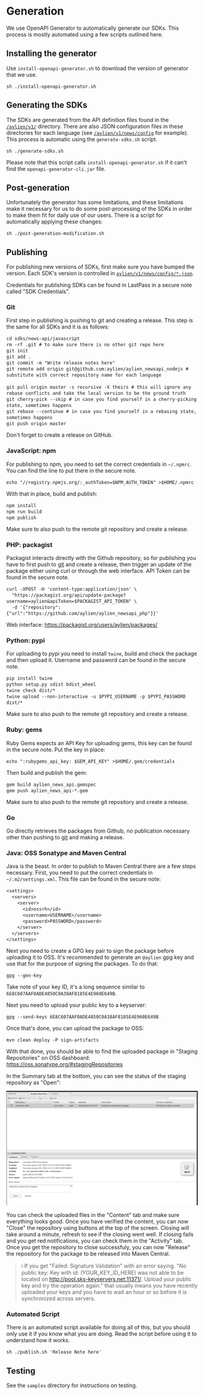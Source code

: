 # Generation

We use OpenAPI Generator to automatically generate our SDKs. This process is mostly automated using a few scripts outlined here.

## Installing the generator

Use `install-openapi-generator.sh` to download the version of generator that we use.

```
sh ./install-openapi-generator.sh
```

## Generating the SDKs

The SDKs are generated from the API definition files found in the [`/aylien/v1/`](/aylien/v1) directory. There are also JSON configuration files in these directories for each language (see [`/aylien/v1/news/config`](/aylien/v1/news/config) for example). This process is automatic using the `generate-sdks.sh` script.

```
sh ./generate-sdks.sh
```

Please note that this script calls `install-openapi-generator.sh` if it can't find the `openapi-generator-cli.jar` file.

## Post-generation

Unfortunately the generator has some limitations, and these limitations make it necessary for us to do some post-processing of the SDKs in order to make them fit for daily use of our users. There is a script for automatically applying these changes:

```
sh ./post-generation-modification.sh
```

## Publishing

For publishing new versions of SDKs, first make sure you have bumped the version. Each SDK's version is controlled in [`aylien/v1/news/config/*.json`](../aylien/v1/news/config).

Credentials for publishing SDKs can be found in LastPass in a secure note called "SDK Credentials".

### Git

First step in publishing is pushing to git and creating a release. This step is the same for all SDKs and it is as follows:

```
cd sdks/news-api/javascript
rm -rf .git # to make sure there is no other git repo here
git init
git add .
git commit -m "Write release notes here"
git remote add origin git@github.com:aylien/aylien_newsapi_nodejs # substitute with correct repository name for each language

git pull origin master -s recursive -X theirs # this will ignore any rebase conflicts and take the local version to be the ground truth
git cherry-pick --skip # in case you find yourself in a cherry-picking state, sometimes happens
git rebase --continue # in case you find yourself in a rebasing state, sometimes happens
git push origin master
```

Don't forget to create a release on GitHub.

### JavaScript: npm

For publishing to npm, you need to set the correct credentials in `~/.npmrc`. You can find the line to put there in the secure note.

```
echo "//registry.npmjs.org/:_authToken=$NPM_AUTH_TOKEN" >$HOME/.npmrc
```

With that in place, build and publish:
```
npm install
npm run build
npm publish
```

Make sure to also push to the remote git repository and create a release.

### PHP: packagist

Packagist interacts directly with the Github repository, so for publishing you have to first push to [git](#git) and create a release, then trigger an update of the package either using curl or through the web interface. API Token can be found in the secure note.

```
curl -XPOST -H 'content-type:application/json' \
  "https://packagist.org/api/update-package?username=aylien&apiToken=$PACKAGIST_API_TOKEN" \
  -d '{"repository":{"url":"https://github.com/aylien/aylien_newsapi_php"}}'
```

Web interface: https://packagist.org/users/aylien/packages/

### Python: pypi

For uploading to pypi you need to install `twine`, build and check the package and then upload it. Username and password can be found in the secure note.

```
pip install twine
python setup.py sdist bdist_wheel
twine check dist/*
twine upload --non-interactive -u $PYPI_USERNAME -p $PYPI_PASSWORD dist/*
```

Make sure to also push to the remote git repository and create a release.

### Ruby: gems

Ruby Gems expects an API Key for uploading gems, this key can be found in the secure note. Put the key in place:

```
echo ":rubygems_api_key: $GEM_API_KEY" >$HOME/.gem/credentials
```

Then build and publish the gem:
```
gem build aylien_news_api.gemspec
gem push aylien_news_api-*.gem
```

Make sure to also push to the remote git repository and create a release.

### Go

Go directly retrieves the packages from Github, no publication necessary other than pushing to [git](#git) and making a release.

### Java: OSS Sonatype and Maven Central

Java is the beast. In order to publish to Maven Central there are a few steps necessary. First, you need to put the correct credentials in `~/.m2/settings.xml`. This file can be found in the secure note:

```
<settings>
  <servers>
    <server>
      <id>ossrh</id>
      <username>USERNAME</username>
      <password>PASSWORD</password>
    </server>
  </servers>
</settings>
```

Next you need to create a GPG key pair to sign the package before uploading it to OSS. It's recommended to generate an `@aylien` gpg key and use that for the purpose of signing the packages. To do that:

```
gpg --gen-key
```

Take note of your key ID, it's a long sequence similar to `6E8C607AAF0ADE4850C0A38AF8185E4E960E649B`.

Next you need to upload your public key to a keyserver:

```
gpg --send-keys 6E8C607AAF0ADE4850C0A38AF8185E4E960E649B
```

Once that's done, you can upload the package to OSS:

```
mvn clean deploy -P sign-artifacts
```

With that done, you should be able to find the uploaded package in "Staging Repositories" on OSS dashboard: https://oss.sonatype.org/#stagingRepositories

In the Summary tab at the bottom, you can see the status of the staging repository as "Open":

![OSS Staging Repository Screenshot](oss.png)

You can check the uploaded files in the "Content" tab and make sure everything looks good. Once you have verified the content, you can now "Close" the repository using buttons at the top of the screen. Closing will take around a minute, refresh to see if the closing went well. If closing fails and you get red notifications, you can check them in the "Activity" tab. Once you get the repository to close successfuly, you can now "Release" the repository for the package to be released into Maven Central.

> ℹ️ If you get "Failed: Signature Validation" with an error saying. "No public key: Key with id: (YOUR_KEY_ID_HERE) was not able to be located on <a href="http://pool.sks-keyservers.net:11371/">http://pool.sks-keyservers.net:11371/</a>. Upload your public key and try the operation again." that usually means you have recently uploaded your keys and you have to wait an hour or so before it is synchronized across servers.

### Automated Script

There is an automated script available for doing all of this, but you should only use it if you know what you are doing. Read the script before using it to understand how it works.

```
sh ./publish.sh 'Release Note here'
```

## Testing

See the `samples` directory for instructions on testing.
